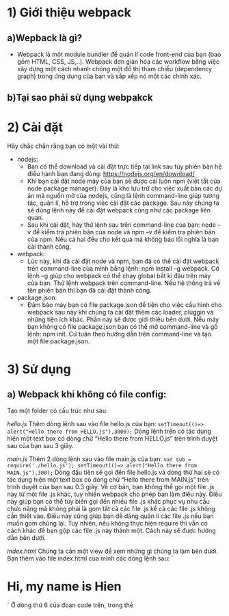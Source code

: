 # 1) Giới thiệu webpack
## a)Wepback là gì?
+ Webpack là một module bundler để quản lí code front-end của bạn (bao gồm HTML, CSS, JS,..). Webpack đơn giản hóa các workflow 	 bằng việc xây dựng một cách nhanh chóng một đồ thị tham chiếu (dependency graph) trong ứng dụng của bạn và sắp xếp nó một các   	 chính xác.
	
## b)Tại sao phải sử dụng webpakck


# 2) Cài đặt
  Hãy chắc chắn rằng bạn có một vài thứ:
  + nodejs: 
    -	Bạn có thể download và cài đặt trực tiếp tại link sau tùy phiên bản hệ điều hành bạn đang dùng: https://nodejs.org/en/download/ 
    -	Khi bạn cài đặt node máy của bạn sẽ được cài luôn npm (viết tắt của node package manager). Đây là kho lưu trữ cho việc xuất bản         các dự án mã nguồn mở của nodejs, cũng là lệnh command-line giúp tương tác, quản lí, hỗ trợ trong việc cài đặt các package. Sau         này chúng ta sẽ dùng lệnh này để cài đặt webpack cũng như các package liên quan.
    -	Sau khi cài đặt, hãy thử lệnh sau trên command-line của bạn: node –v để kiểm tra phiên bản của node và npm –v để kiểm tra phiên         bản của npm. Nếu cả hai đều cho kết quả mà không báo lỗi nghĩa là bạn cài thành công.
  + webpack:
    -	Lúc này, khi đã cài đặt node và npm, bạn đã có thể cài đặt webpack trên command-line của mình bằng lệnh: npm install –g webpack.         Cờ lệnh –g giúp cho webpack có thể chạy global bất kì đâu trên máy của bạn. Thử lệnh webpack trên command-line. Nếu hệ thống             trả về tên phiên bản thì bạn đã cài đặt thành công.
  + package.json:
    -	Đảm bảo máy bạn có file package.json để tiện cho việc cấu hình cho webpack sau này khi chúng ta cài đặt thêm các loader, pluggin         và những tiện ích khác. Phần này sẽ được giới thiệu bên dưới. Nếu máy bạn không có file package.json bạn có thể mở command-line 	 và gõ lệnh: npm init. Cứ tuân theo hướng dẫn trên command-line và tạo một file package.json.

  
# 3) Sử dụng
## a) Webpack khi không có file config:
  Tạo một folder có cấu trúc như sau:
	
_hello.js_
Thêm dòng lệnh sau vào file hello.js của bạn: 
`setTimeout(()=> alert("Hello there from HELLO.js"),3000);`
Dòng lệnh trên có tác dụng hiện một text box có dòng chữ “Hello there from HELLO.js” trên trình duyệt sau của bạn sau 3 giây.

_main.js_
Thêm 2 dòng lệnh sau vào file main.js của bạn:
`var sub = require('./hello.js');
setTimeout(()=> alert("Hello there from MAIN.js"),300);`
Dòng đầu tiên sẽ gọi đến file hello.js và dòng thứ hai sẽ có tác dụng hiện một text box có dòng chữ “Hello there from MAIN.js” trên trình duyệt của bạn sau 0.3 giây. 
Về cơ bản, bạn không thể gọi một file .js này từ một file .js khác, tuy nhiên webpack cho phép bạn làm điều này. Điều này giúp bạn có thể tùy biến gọi đến nhiều file .js khác phục vụ nhu cầu chức năng mà không phải là gom tất cả các file .js kể cả các file .js không cần thiết vào. Điều này cũng giúp bạn dễ dàng quản lí các file .js nếu bạn muốn gom chúng lại. 
Tuy nhiên, nếu không thực hiện require thì vẫn có cách khác để bạn gộp các file .js này thành một. Cách này sẽ được hướng dẫn bên dưới.

_index.html_
Chúng ta cần một view để xem những gì chúng ta làm bên dưới. Bạn thêm vào file index.html của mình các dòng lệnh sau:
`<!DOCTYPE html>
<html lang="en">
<head>
    <meta charset="UTF-8">
    <title>Webpack</title>
    <script type="text/javascript" src="./bundle.js">
    </script>
</head>
<body>
    <h1>Hi, my name is Hien</h1>
</body>
</html>`
Ở dòng thứ 6 của đoạn code trên, trong thẻ <script> bạn thấy có một lời gọi đến file bundle.js. Vậy file này ở đâu ra? Mở command-line của bạn lên (bạn cần nhớ là đứng ở thư mục gốc chứa các file này) và gõ lệnh: 
webpack main.js bundle.js

Quay lại trường hợp bạn không thực hiện require file hello.js trong file main.js thì bạn có thể thực hiện theo lệnh sau, kết quả sẽ không thay đổi.
webpack hello.js main.js bundle.js
Nếu bạn có nhiều hơn một file hello.js, ví dụ như hello1.js, hello2.js, hello3.js,… bạn có thể require chúng trong file main.js rồi thực hiện chạy lệnh command-line thứ nhất hoặc liệt kê chúng như lệnh command-line thứ hai.
Sau khi thực hiện lệnh trên command-line. Nó sẽ trả về cho bạn một số thứ trông gần giống như thế này.

Sau đó, kiểm tra trong thư mục webpack-without-file-config, một file có tên bundle.js sẽ được tạo ra, mở file này lên kiểm tra, bạn sẽ thấy có một số đoạn code khác bao quanh code ban đầu của bạn và bạn sẽ có cảm giác giống như hai file main.js và hello.js được nhập lại thành một file.

Sau đó mở trình duyệt của bạn lên và kiểm tra. Hai text box sẽ hiện lên lần lượt. 

Đây là cách sử dụng webpack khi không sử dụng file webpack.config.js. Tuy nhiên chúng có một số bất tiện. Thứ nhất, mỗi lần có một sự thay đổi nào, dù là nhỏ nhất, bạn cũng phải chạy lại lệnh trên command-line. Thứ hai, việc này sẽ trở nên cực kì phức tạp khi bạn tích hợp các module khác của JS hay CSS,… do đó chúng ta cần một cách dùng khác giúp giải quyết vấn đề này, đó là dùng file webpack.config.js để giúp ta chạy các lệnh đơn giản hơn. 

##  Webpack khi có file config:
Tạo một folder có cấu trúc như sau (có thêm file webpack.config.js và file style.css)
**Tác dụng của file webpack.config.js:**
Như đã nói ở trên, file webpack.config.js giúp chúng ta dễ dàng quản lí các module, pluggin,… mà không phải gõ lại những lệnh quá dài dòng trên command-line, đồng thời có một số chế độ giúp tự compile và cập nhật lại các file khi có thay đổi.
**Cấu trúc của một file webpack.config.js:**
Trước khi tạo file cấu hình, bạn cần hiểu rằng, tùy chọn dòng lệnh của wepack lấy theo hai tham số:
	+ entry: được hiểu là đầu vào.
	+ output: được hiểu là đầu ra.
`module.exports = {
    entry: './main.js',
    output: {
        filename: './bundle.js'
    }
  }`
Vì bạn cài đặt webpack bằng lệnh trên command-line nên câu lệnh ở đây để thực hiện khai báo các cấu hình bên trong là `module.exports`. Trong ví dụ trên, file entry là main.js và sẽ cho ra một file output là bundle.js ở cùng thư mục. Bạn có thể tùy chỉnh thư mục lưu trữ bằng các tùy chọn khác như tùy chỉnh output.path và rất nhiều tùy chọn khác ở trang này: https://webpack.github.io/docs/configuration.html
Tiếp đến chúng ta thực hiện lệnh trên command-line, thay vì liệt kê các file như câu lệnh phía trên, bây giờ chỉ cần gõ `webpack` thì chúng ta sẽ có kết quả tương  tự. 

## Watch mode
Để tiện hơn, webpack cung cấp cho chúng ta một chế độ, giúp tự động compile lại khi chúng ta thực hiện các thay  đổi. Có 2 cách để bạn làm điều này:
Cách 1: chạy lệnh `webpack –watch` hoặc lệnh `webpack –w` trên command-line, bạn chạy lênh này càng sớm càng tốt, bạn sẽ đỡ tốn công gõ đi gõ lại lệnh webpack nhiều lần.
Cách 2: cấu hình trong file webpack.config.js, bật watch lên thành true.
`module.exports = {
    entry: './main.js',
    output: {
        filename: './bundle.js'
    },
    watch: true,
  }`
Bây giờ, bạn chỉ cần gõ lệnh `webpack` một lần duy nhất, cho tới khi bạn nhấn Ctr+C để thoát thì webpack sẽ tự compile mỗi lần bạn thực hiện thay đổi trên các file liên quan.

## Tối ưu hóa kết quả đầu ra
Webpack cung cấp một chế độ giúp tối ưu hóa code đầu ra của bạn. Nó sẽ xóa bỏ các khoảng trắng, dấu xuống dòng, các lệnh comment trên code,… để giúp file đầu ra nhẹ hơn.
Bạn có thể thực hiện bằng lệnh `webpack –p` trên command-line.

## Loader
Đây được xem là phần rất quan trọng. 
Vì webpack chỉ hiểu các file .js nên để có thể làm việc được với các file như .html hay .css chúng ta cần phải cài một số loader. Các loader này sẽ dạy cho webpack cách làm việc với các file không phải là file .js. 
Bản thân webpack không có sẵn các loader nhằm giúp cho webpack trở nên linh hoạt và ít cồng kềnh hơn. Vì vậy khi cần bất cứ loader nào chúng ta chỉ việc cài đặt chúng.
Quá trình tích hợp một loader vào webpack diễn ra theo 2 bước:
Bước 1: Tải loader đó về máy theo lệnh `npm install –save-dev <tên_loader>` . Cờ lệnh `–save-dev` giúp lưu các module được tải về dưới dạng các dependencies trong file package.json một cách tự động. 
Bước 2: Thực hiện cấu hình trong file webpack.config.js
Lưu ý: các loader được thực thi theo thứ  tự trừ phải sáng trái trong câu lệnh.
**Loading Javascript**
Để load được file Javascript, bạn cần một loader có tên là babel-loader. 
- Cài đặt: npm install –save-dev babel-core babel-loader babel-preset-es2015
Babel là một trình biên dịch code Javascript. Về cơ bản bạn có thể dùng webpack và babel-loader để giúp chuyển code ES2015 thành ES5. Để cài đặt được babel-loader, bạn cần cài babel-core, sau đó là cài babel-preset-es2015 (preset cho toàn bộ pluggin của ES2015) để nói cho webpack biết, những preset nào sẽ được sử dụng. 
- Thực hiện cấu hình trong file webpack.config.js

`module.exports = {
    entry: './main.js',
    output: {
        filename: './bundle.js'
    },
    watch: true,

    module: {
        loaders: [
            {
                test: /\.js6$/,
                exclude: /node_modules/,
                loader: 'babel-loader',
                query: {
                    presets: ['es2015']
                }
            },
        ],
      }
}`
Giải thích đoạn code trong file webpack.config.js:
`test`: một đoạn regular expression được viết để kiểm tra loại file nào được chạy qua loader này. Trong trường hợp này, nó cho phép tất cả các file có đuôi .js6 chạy qua. 
`exclude`: cho biết file nào nên được bỏ qua. Trong trường hợp này, loader sẽ bỏ qua các file js6 nằm trong thư mục node_modules.
`loader`: tên loader của bạn. Trong trường hợp này đó là babel-loader.
`query`: danh sách các tùy chọn của bạn. Trong trường hợp này, đó là thông báo bộ preset es2015 sẽ được sử dụng.
Sau khi đã cài đặt babel và các loader liên quan, giờ thì thử viết một ít code bằng ES6 sau đó thựu hiện biên dịch nó bằng babel loader

b)	Loading CSS
- Cài đặt: npm install –save-dev css-loader style-loader
Để load được file CSS, webpack cần 2 loader:  css-loader và style-loader, css-loader giúp load file CSS và style-loader giúp đưa các định dạng CSS vào trình duyệt. 
- Cấu hình trong file webpack.config.js
`module.exports = {
    entry: './main.js',
    output: {
        filename: './bundle.js'
    },
    watch: true,

    module: {
        loaders: [
            {
                test: /\.js6$/,
                exclude: /node_modules/,
                loader: 'babel-loader',
                query: {
                    presets: ['es2015']
                }
            },
        ],

        loaders: [
            {
                test: /\.css$/,
                exclude: /node_modules/,
                loader: 'style-loader!css-loader'
            }
        ],
    }
};`

Như lúc nãy đã đề cập, loader sẽ thực thi theo thứ tự từ phải sang trái. Trong trường hợp này, css-loader sẽ thực hiện trước style-loader.
style.css
Hãy thêm vào file style.css của bạn dòng lệnh sau:
`h1 {	
    color: green;
}`
Dòng lệnh này giúp dòng chữ trong tag <h1> chuyển sang màu xanh lá. 

_main.js_
Thêm vào file main.js của bạn dòng lệnh require file style.css
`var sub = require('./hello.js');
var sub = require('./style.css');
setTimeout(() => alert(`Hello there from MAIN`), 300);`
Sau đó chuyển sang command-line và gõ lệnh webpack, mở trình duyệt và theo dõi sự thay đổi.

## Webpack dev server
Webpack có một server được gọi là webpack-dev-server
Từ command-line bạn có thể cài đặt webpack-dev-server thông qua các lệnh sau:
`npm install –g  webpack-dev-server`
Khi bạn dùng watch mode của webpack, webpack sẽ tự động compile, tuy nhiên bạn phải tự refresh lại trình duyệt của mình để hiển thị kết quả. Còn với webpack-dev-server, tất cả mọi thứ sẽ được diễn ra một cách tự động, nghĩa là bạn không cần phải refresh trình duyệt nữa. Trình duyệt sẽ hiển thị những thay đổi nếu bạn thay đổi những thứ liên quan đến hiển thị.
Mở command-line lên và chạy lệnh webpack-dev-server. Sau đó đi đến trình duyệt và mở: http://localhost:8080/webpack-dev-server/.
style.css
Vào file style.css của bạn đổi như sau:
`h1 {
    color: red;
}`
Giờ thì xem trên trình duyệt của bạn, dòng chữ sẽ chuyển sang màu đỏ.

## Pluggin




### Markdown

Markdown is a lightweight and easy-to-use syntax for styling your writing. It includes conventions for

```markdown
Syntax highlighted code block

# Header 1
      
## Header 2
### Header 3

- Bulleted
- List

1. Numbered
2. List

**Bold** and _Italic_ and `Code` text

[Link](url) and ![Image](src)
```

For more details see [GitHub Flavored Markdown](https://guides.github.com/features/mastering-markdown/).

### Jekyll Themes

Your Pages site will use the layout and styles from the Jekyll theme you have selected in your [repository settings](https://github.com/UDPT-2017/seminar-webpack-1412193-1412169.github.io/settings). The name of this theme is saved in the Jekyll `_config.yml` configuration file.

### Support or Contact

Having trouble with Pages? Check out our [documentation](https://help.github.com/categories/github-pages-basics/) or [contact support](https://github.com/contact) and we’ll help you sort it out.
